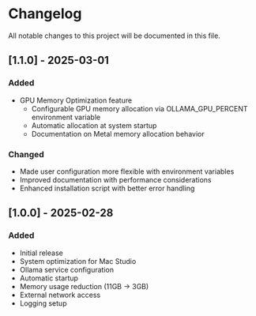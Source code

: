 # Changelog

All notable changes to this project will be documented in this file.

## [1.1.0] - 2025-03-01

### Added
- GPU Memory Optimization feature
  - Configurable GPU memory allocation via OLLAMA_GPU_PERCENT environment variable
  - Automatic allocation at system startup
  - Documentation on Metal memory allocation behavior

### Changed
- Made user configuration more flexible with environment variables
- Improved documentation with performance considerations
- Enhanced installation script with better error handling

## [1.0.0] - 2025-02-28

### Added
- Initial release
- System optimization for Mac Studio
- Ollama service configuration
- Automatic startup
- Memory usage reduction (11GB → 3GB)
- External network access
- Logging setup 